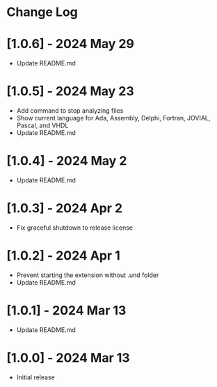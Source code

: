 # Change Log

# [1.0.6] - 2024 May 29
- Update README.md

# [1.0.5] - 2024 May 23
- Add command to stop analyzing files
- Show current language for Ada, Assembly, Delphi, Fortran, JOVIAL, Pascal, and VHDL
- Update README.md

# [1.0.4] - 2024 May 2
- Update README.md

# [1.0.3] - 2024 Apr 2
- Fix graceful shutdown to release license

# [1.0.2] - 2024 Apr 1
- Prevent starting the extension without .und folder
- Update README.md

# [1.0.1] - 2024 Mar 13
- Update README.md

# [1.0.0] - 2024 Mar 13
- Initial release
